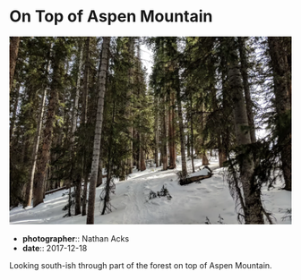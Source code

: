 # On Top of Aspen Mountain

![Inside of a dense pine forest during the winter](assets/2017-12-18-on-top-of-aspen-mountain.webp)

* **photographer**:: Nathan Acks
* **date**:: 2017-12-18

Looking south-ish through part of the forest on top of Aspen Mountain.
